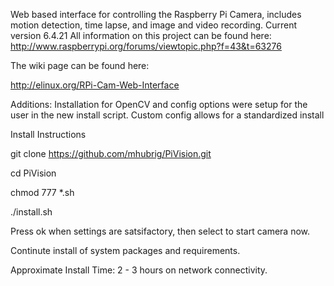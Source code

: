 Web based interface for controlling the Raspberry Pi Camera, includes motion detection, time lapse, and image and video recording.
Current version 6.4.21
All information on this project can be found here: http://www.raspberrypi.org/forums/viewtopic.php?f=43&t=63276

The wiki page can be found here:

http://elinux.org/RPi-Cam-Web-Interface


Additions:
Installation for OpenCV and config options were setup for the user in the new install script.
Custom config allows for a standardized install

Install Instructions

git clone https://github.com/mhubrig/PiVision.git

cd PiVision

chmod 777 *.sh

./install.sh

Press ok when settings are satsifactory, then select to start camera now.

Continute install of system packages and requirements.

Approximate Install Time: 2 - 3 hours on network connectivity.
